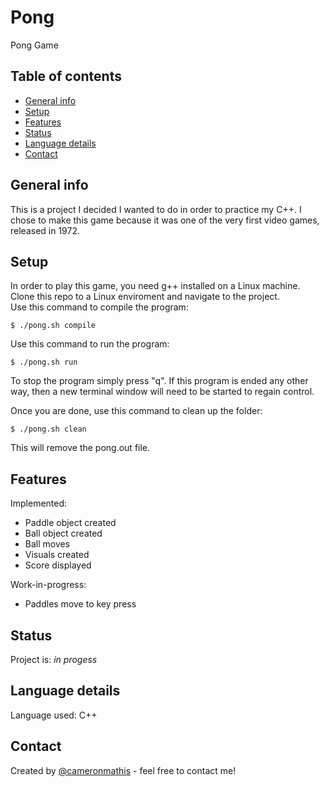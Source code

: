# Pong
Pong Game

## Table of contents
* [General info](#general-info)
* [Setup](#setup)
* [Features](#features)
* [Status](#status)
* [Language details](#Language-details)
* [Contact](#contact)

## General info
This is a project I decided I wanted to do in order to practice my C++. I chose to make this game because it was one of the very first video games, released in 1972.

## Setup
In order to play this game, you need g++ installed on a Linux machine. </br>
Clone this repo to a Linux enviroment and navigate to the project. </br>
Use this command to compile the program:
	
	$ ./pong.sh compile

Use this command to run the program: 

	$ ./pong.sh run

To stop the program simply press "q". If this program is ended any other way, then a new terminal window will need to be started to regain control. </br>
  
Once you are done, use this command to clean up the folder:
	
	$ ./pong.sh clean

This will remove the pong.out file.

## Features
Implemented:
* Paddle object created
* Ball object created
* Ball moves
* Visuals created
* Score displayed

Work-in-progress:
* Paddles move to key press

## Status
Project is: _in progess_

## Language details
Language used: C++

## Contact
Created by [@cameronmathis](https://github.com/cameronmathis/) - feel free to contact me!
